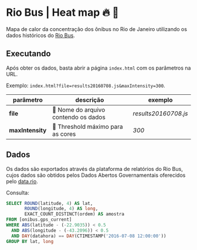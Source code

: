 # Rio Bus | Heat map 🔥 🚌

Mapa de calor da concentração dos ônibus no Rio de Janeiro utilizando os dados históricos do [Rio Bus](https://github.com/riobus).


## Executando

Após obter os dados, basta abrir a página `index.html` com os parâmetros na URL. 

Exemplo: `index.html?file=results20160708.js&maxIntensity=300`.


parâmetro | descrição				 | exemplo
--------- | ----------------------	 | ---------
**file** | 💾 Nome do arquivo contendo os dados | *results20160708.js*
**maxIntensity** | 🚥 Threshold máximo para as cores | *300*


## Dados

Os dados são exportados através da plataforma de relatórios do Rio Bus, cujos dados são obtidos pelos Dados Abertos Governamentais oferecidos pelo [data.rio](http://data.rio).

Consulta: 

```sql
SELECT ROUND(latitude, 4) AS lat,
       ROUND(longitude, 4) AS long,
       EXACT_COUNT_DISTINCT(ordem) AS amostra
FROM [onibus.gps_current]
WHERE ABS(latitude - (-22.9035)) < 0.5
  AND ABS(longitude - (-43.2096)) < 0.5
  AND DAY(datahora) == DAY(CTIMESTAMP('2016-07-08 12:00:00'))
GROUP BY lat, long
```